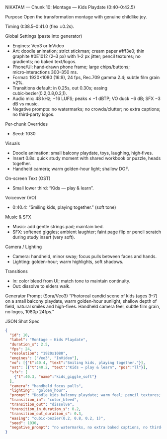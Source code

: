 NIKATAM — Chunk 10: Montage — Kids Playdate (0:40–0:42.5)

Purpose
Open the transformation montage with genuine childlike joy.

Timing
0:38.5–0:41.0 (flex ±0.2s).

Global Settings (paste into generator)
- Engines: Veo3 or InVideo
- Art: doodle animation; strict stickman; cream paper #fff3e0; thin graphite #0E1012 (2–3 px) with 1–2 px jitter; pencil textures; no gradients; no baked text/logos.
- Phone/UI: hand‑drawn phone frame; large chips/buttons; micro‑interactions 300–350 ms.
- Format: 1920×1080 (16:9), 24 fps, Rec.709 gamma 2.4; subtle film grain ≈2%.
- Transitions default: in 0.25s, out 0.30s; easing cubic‑bezier(0.2,0.8,0.2,1).
- Audio mix: 48 kHz; −16 LUFS; peaks ≤ −1 dBTP; VO duck −6 dB; SFX −3 dB vs music.
- Negative prompts: no watermarks; no crowds/clutter; no extra captions; no third‑party logos.

Per‑chunk Overrides
- Seed: 1030

Visuals
- Doodle animation: small balcony playdate, toys, laughing, high‑fives.
- Insert 0.8s: quick study moment with shared workbook or puzzle, heads together.
- Handheld camera; warm golden-hour light; shallow DOF.

On-screen Text (OST)
- Small lower third: “Kids — play & learn”.

Voiceover (VO)
- 0:40.4: “Smiling kids, playing together.” (soft tone)

Music & SFX
- Music: add gentle strings pad; maintain bed.
- SFX: softened giggles; ambient laughter; faint page flip or pencil scratch during study insert (very soft).

Camera / Lighting
- Camera: handheld, minor sway; focus pulls between faces and hands.
- Lighting: golden-hour; warm highlights, soft shadows.

Transitions
- In: color bleed from UI; match tone to maintain continuity.
- Out: dissolve to elders walk.

Generator Prompt (Sora/Veo3)
“Photoreal candid scene of kids (ages 3–7) on a small balcony playdate, warm golden-hour sunlight, shallow depth of field, natural smiles and high-fives. Handheld camera feel, subtle film grain, no logos, 1080p 24fps.”

JSON Shot Spec
```json
{
  "id": 10,
  "label": "Montage — Kids Playdate",
  "duration_s": 2.5,
  "fps": 24,
  "resolution": "1920x1080",
  "engines": ["Veo3", "InVideo"],
  "vo": [{"t":40.4, "text":"Smiling kids, playing together."}],
  "ost": [{"t":40.2, "text":"Kids — play & learn", "pos":"ll"}],
  "sfx": [
    {"t":40.3, "name":"kids_giggle_soft"}
  ],
  "camera": "handheld_focus_pulls",
  "lighting": "golden_hour",
  "prompt": "Doodle kids balcony playdate; warm feel; pencil textures; no baked text.",
  "transition_in": "color_bleed",
  "transition_out": "dissolve",
  "transition_in_duration_s": 0.2,
  "transition_out_duration_s": 0.3,
  "easing": "cubic-bezier(0.2, 0.8, 0.2, 1)",
  "seed": 1030,
  "negative_prompt": "no watermarks, no extra baked captions, no third-party logos"
}
```


